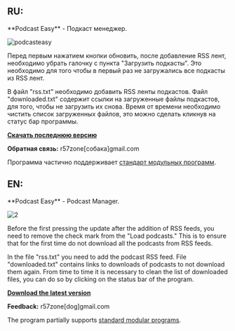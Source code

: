 <h2>RU:</h2>
**Podcast Easy** - Подкаст менеджер.

![podcasteasy](https://cloud.githubusercontent.com/assets/9499881/5703442/f12cf910-9a7f-11e4-9e00-87cc2235537b.png)

Перед первым нажатием кнопки обновить, после добавление RSS лент, необходимо убрать галочку с пункта "Загрузить подкасты". Это необходимо для того чтобы в первый раз не загружались все подкасты из RSS лент. 

В файл "rss.txt" необходимо добавить RSS ленты подкастов. Файл "downloaded.txt" содержит ссылки на загруженные файлы подкастов, для того, чтобы не загрузить их снова. Время от времени необходимо чистить список загруженных файлов, это можно сделать кликнув на статус бар программы.<br>

**[Скачать последнюю версию](https://github.com/r57zone/Podcast-Easy-for-Windows/releases)**

**Обратная связь:** r57zone[собака]gmail.com

Программа частично поддерживает [стандарт модульных программ](https://github.com/r57zone/Standard-modular-program).

<h2>EN:</h2>
**Podcast Easy** - Podcast Manager.

![2](https://cloud.githubusercontent.com/assets/9499881/5962872/6b63de8c-a800-11e4-90a1-9bf031450426.png)

Before the first pressing the update after the addition of RSS feeds, you need to remove the check mark from the "Load podcasts." This is to ensure that for the first time do not download all the podcasts from RSS feeds.

In the file "rss.txt" you need to add the podcast RSS feed. File "downloaded.txt" contains links to downloads of podcasts to not download them again. From time to time it is necessary to clean the list of downloaded files, you can do so by clicking on the status bar of the program. <br>

**[Download the latest version](https://github.com/r57zone/Podcast-Easy-for-Windows/releases)**

**Feedback:** r57zone[dog]gmail.com

The program partially supports [standard modular programs](https://github.com/r57zone/Standard-modular-program).